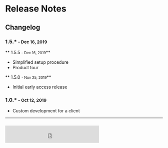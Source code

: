 # Release Notes 
## Changelog

### 1.5.* <small>- Dec 16, 2019 </small>

** 1.5.5 <small>- Dec 16, 2019</small>**

* Simplified setup procedure 
* Product tour 

** 1.5.0 <small>- Nov 25, 2019</small>**

* Initial early access release


### 1.0.* <small>- Oct 12, 2019 </small>

* Custom development for a client


<hr>
<iframe src="https://worksheet.nextedy.com/download/bnum.txt" height=55 style="padding-top:10px;border:0px solid white;"> </iframe>

